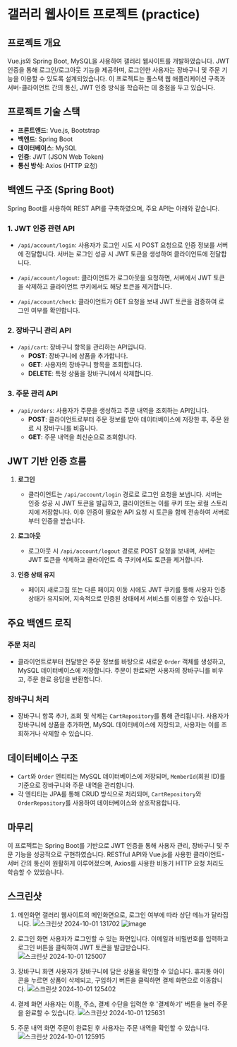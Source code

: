 # 갤러리 웹사이트 프로젝트 (practice)

## 프로젝트 개요
Vue.js와 Spring Boot, MySQL을 사용하여 갤러리 웹사이트를 개발하였습니다. JWT 인증을 통해 로그인/로그아웃 기능을 제공하며, 로그인한 사용자는 장바구니 및 주문 기능을 이용할 수 있도록 설계되었습니다. 이 프로젝트는 풀스택 웹 애플리케이션 구축과 서버-클라이언트 간의 통신, JWT 인증 방식을 학습하는 데 중점을 두고 있습니다.

## 프로젝트 기술 스택
- **프론트엔드**: Vue.js, Bootstrap
- **백엔드**: Spring Boot
- **데이터베이스**: MySQL
- **인증**: JWT (JSON Web Token)
- **통신 방식**: Axios (HTTP 요청)

## 백엔드 구조 (Spring Boot)
Spring Boot를 사용하여 REST API를 구축하였으며, 주요 API는 아래와 같습니다.

### 1. JWT 인증 관련 API
- `/api/account/login`: 사용자가 로그인 시도 시 POST 요청으로 인증 정보를 서버에 전달합니다. 서버는 로그인 성공 시 JWT 토큰을 생성하여 클라이언트에 전달합니다.
  
- `/api/account/logout`: 클라이언트가 로그아웃을 요청하면, 서버에서 JWT 토큰을 삭제하고 클라이언트 쿠키에서도 해당 토큰을 제거합니다.

- `/api/account/check`: 클라이언트가 GET 요청을 보내 JWT 토큰을 검증하여 로그인 여부를 확인합니다.

### 2. 장바구니 관리 API
- `/api/cart`: 장바구니 항목을 관리하는 API입니다.
  - **POST**: 장바구니에 상품을 추가합니다.
  - **GET**: 사용자의 장바구니 항목을 조회합니다.
  - **DELETE**: 특정 상품을 장바구니에서 삭제합니다.

### 3. 주문 관리 API
- `/api/orders`: 사용자가 주문을 생성하고 주문 내역을 조회하는 API입니다.
  - **POST**: 클라이언트로부터 주문 정보를 받아 데이터베이스에 저장한 후, 주문 완료 시 장바구니를 비웁니다.
  - **GET**: 주문 내역을 최신순으로 조회합니다.

## JWT 기반 인증 흐름
1. **로그인**
   - 클라이언트는 `/api/account/login` 경로로 로그인 요청을 보냅니다. 서버는 인증 성공 시 JWT 토큰을 발급하고, 클라이언트는 이를 쿠키 또는 로컬 스토리지에 저장합니다. 이후 인증이 필요한 API 요청 시 토큰을 함께 전송하여 서버로부터 인증을 받습니다.

2. **로그아웃**
   - 로그아웃 시 `/api/account/logout` 경로로 POST 요청을 보내며, 서버는 JWT 토큰을 삭제하고 클라이언트 측 쿠키에서도 토큰을 제거합니다.

3. **인증 상태 유지**
   - 페이지 새로고침 또는 다른 페이지 이동 시에도 JWT 쿠키를 통해 사용자 인증 상태가 유지되어, 지속적으로 인증된 상태에서 서비스를 이용할 수 있습니다.

## 주요 백엔드 로직

### 주문 처리
- 클라이언트로부터 전달받은 주문 정보를 바탕으로 새로운 `Order` 객체를 생성하고, MySQL 데이터베이스에 저장합니다. 주문이 완료되면 사용자의 장바구니를 비우고, 주문 완료 응답을 반환합니다.

### 장바구니 처리
- 장바구니 항목 추가, 조회 및 삭제는 `CartRepository`를 통해 관리됩니다. 사용자가 장바구니에 상품을 추가하면, MySQL 데이터베이스에 저장되고, 사용자는 이를 조회하거나 삭제할 수 있습니다.

## 데이터베이스 구조
- `Cart`와 `Order` 엔티티는 MySQL 데이터베이스에 저장되며, `MemberId`(회원 ID)를 기준으로 장바구니와 주문 내역을 관리합니다.
- 각 엔티티는 JPA를 통해 CRUD 방식으로 처리되며, `CartRepository`와 `OrderRepository`를 사용하여 데이터베이스와 상호작용합니다.

## 마무리
이 프로젝트는 Spring Boot를 기반으로 JWT 인증을 통해 사용자 관리, 장바구니 및 주문 기능을 성공적으로 구현하였습니다. RESTful API와 Vue.js를 사용한 클라이언트-서버 간의 통신이 원활하게 이루어졌으며, Axios를 사용한 비동기 HTTP 요청 처리도 학습할 수 있었습니다.


## 스크린샷
1. 메인화면
갤러리 웹사이트의 메인화면으로, 로그인 여부에 따라 상단 메뉴가 달라집니다.
![스크린샷 2024-10-01 131702](https://github.com/user-attachments/assets/3e517280-573f-4042-94a6-fe80b4a21292)
![image](https://github.com/user-attachments/assets/4ead4dfa-6cf2-4c80-8822-6751488025f7)




3. 로그인 화면
사용자가 로그인할 수 있는 화면입니다. 이메일과 비밀번호를 입력하고 로그인 버튼을 클릭하여 JWT 토큰을 발급받습니다.
![스크린샷 2024-10-01 125007](https://github.com/user-attachments/assets/fcaabba0-22d1-4b77-8d38-d39fec49c1b1)



4. 장바구니 화면
사용자가 장바구니에 담은 상품을 확인할 수 있습니다. 휴지통 아이콘을 누르면 상품이 삭제되고, 구입하기 버튼을 클릭하면 결제 화면으로 이동합니다.
![스크린샷 2024-10-01 125402](https://github.com/user-attachments/assets/b7f680a0-7697-4cc7-89d8-917ecb015abb)



5. 결제 화면
사용자는 이름, 주소, 결제 수단을 입력한 후 '결제하기' 버튼을 눌러 주문을 완료할 수 있습니다.
![스크린샷 2024-10-01 125631](https://github.com/user-attachments/assets/5dd3a5e7-b186-4168-8984-4027636d9f81)



6. 주문 내역 화면
주문이 완료된 후 사용자는 주문 내역을 확인할 수 있습니다.
![스크린샷 2024-10-01 125915](https://github.com/user-attachments/assets/5c317c81-c544-42fa-b21a-56800627cf2f)

